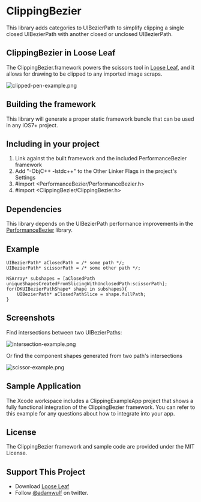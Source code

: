 ClippingBezier
===========

This library adds categories to UIBezierPath to simplify clipping a single closed UIBezierPath with another
closed or unclosed UIBezierPath.

## ClippingBezier in Loose Leaf

The ClippingBezier.framework powers the scissors tool in [Loose Leaf](http://getlooseleaf.com), and it allows
for drawing to be clipped to any imported image scraps.

![clipped-pen-example.png](clipped-pen-example.png)

## Building the framework

This library will generate a proper static framework bundle that can be used in any iOS7+ project.

## Including in your project

1. Link against the built framework and the included PerformanceBezier framework
2. Add "-ObjC++ -lstdc++" to the Other Linker Flags in the project's Settings
3. #import <PerformanceBezier/PerformanceBezier.h>
4. #import <ClippingBezier/ClippingBezier.h>

## Dependencies

This library depends on the UIBezierPath performance improvements in the [PerformanceBezier](https://github.com/adamwulf/PerformanceBezier) library.

## Example

```
UIBezierPath* aClosedPath = /* some path */;
UIBezierPath* scissorPath = /* some other path */;

NSArray* subshapes = [aClosedPath uniqueShapesCreatedFromSlicingWithUnclosedPath:scissorPath];
for(DKUIBezierPathShape* shape in subshapes){
    UIBezierPath* aClosedPathSlice = shape.fullPath;
}
```

## Screenshots

Find intersections between two UIBezierPaths:

![intersection-example.png](intersection-example.png)

Or find the component shapes generated from two path's intersections

![scissor-example.png](scissor-example.png)


## Sample Application
The Xcode workspace includes a ClippingExampleApp project that shows a fully functional integration of the ClippingBezier framework. You can refer to this example for any questions about how to integrate into your app.


## License
The ClippingBezier framework and sample code are provided under the MIT License.


## Support This Project
- Download [Loose Leaf](https://itunes.apple.com/us/app/loose-leaf/id625659452?mt=8&uo=4&at=10lNUI)
- Follow [@adamwulf](http://twitter.com/adamwulf) on twitter.
